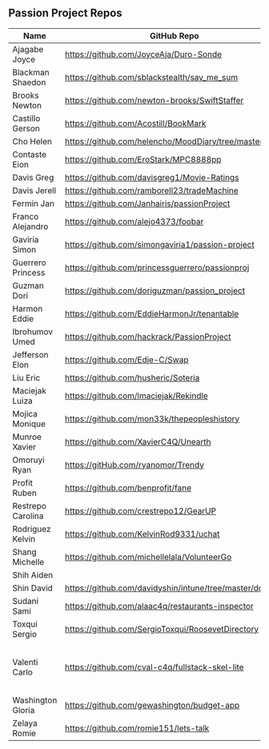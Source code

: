 ## Passion Project Repos

 Name | GitHub Repo | Deployed URL
------|------------ | ------------
Ajagabe Joyce	| https://github.com/JoyceAja/Duro-Sonde
Blackman Shaedon	| https://github.com/sblackstealth/sav_me_sum
Brooks Newton |	https://github.com/newton-brooks/SwiftStaffer
Castillo Gerson |	https://github.com/Acostill/BookMark 
Cho Helen |	https://github.com/helencho/MoodDiary/tree/master/docs
Contaste Eion |	https://github.com/EroStark/MPC8888pp
Davis Greg |	https://github.com/davisgreg1/Movie-Ratings
Davis Jerell |	https://github.com/ramborell23/tradeMachine
Fermin Jan |	https://github.com/Janhairis/passionProject
Franco Alejandro |	https://github.com/alejo4373/foobar
Gaviria Simon |	https://github.com/simongaviria1/passion-project
Guerrero Princess |	https://github.com/princessguerrero/passionproj
Guzman Dori |	https://github.com/doriguzman/passion_project
Harmon Eddie |	https://github.com/EddieHarmonJr/tenantable
Ibrohumov Umed |	https://github.com/hackrack/PassionProject
Jefferson Elon |	https://github.com/Edje-C/Swap
Liu Eric |	https://github.com/husheric/Soteria
Maciejak Luiza |	https://github.com/lmaciejak/Rekindle | https://rekindle-app.herokuapp.com/
Mojica Monique |	https://github.com/mon33k/thepeopleshistory
Munroe Xavier |	https://github.com/XavierC4Q/Unearth
Omoruyi Ryan |	https://gitHub.com/ryanomor/Trendy
Profit Ruben |	https://github.com/benprofit/fane 
Restrepo Carolina |	https://github.com/crestrepo12/GearUP
Rodriguez Kelvin |	https://github.com/KelvinRod9331/uchat
Shang Michelle |	https://github.com/michellelala/VolunteerGo
Shih Aiden |	
Shin David |	https://github.com/davidyshin/intune/tree/master/docs
Sudani Sami |	https://github.com/alaac4q/restaurants-inspector
Toxqui Sergio |	https://github.com/SergioToxqui/RoosevetDirectory
Valenti Carlo |	https://github.com/cval-c4q/fullstack-skel-lite | http://fullstack-skel-lite-fsskelite.1d35.starter-us-east-1.openshiftapps.com/
Washington Gloria |	https://github.com/gewashington/budget-app
Zelaya Romie |	https://github.com/romie151/lets-talk
